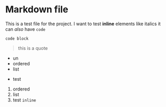 # Markdown file

This is a test file for the project.
I want to test **inline** elements like italics 
it can *also* have `code`


```
code block
```

> this is
> a
> quote

- un
- ordered
- list
* test


1. ordered
2. list
3. test `inline`
